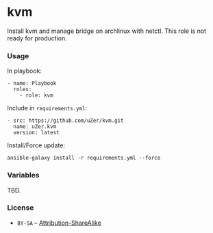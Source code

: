 # kvm

Install kvm and manage bridge on archlinux with netctl.
This role is not ready for production.

### Usage

In playbook:

    - name: Playbook
      roles:
        - role: kvm

Include in `requirements.yml`:

    - src: https://github.com/uZer/kvm.git
      name: uZer.kvm
      version: latest

Install/Force update:

    ansible-galaxy install -r requirements.yml --force

### Variables

TBD.

### License

* `BY-SA` – [Attribution-ShareAlike](https://creativecommons.org/licenses/by-sa/4.0/)
